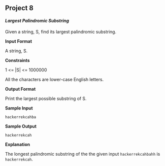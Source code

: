 
## Project 8

#### _Largest Palindromic Substring_

Given a string, S, find its largest palindromic substring.

**Input Format**

A string, S.

**Constraints**

1 <= |S| <= 1000000

All the characters are lower-case English letters.

**Output Format**

Print the largest possible substring of S.

**Sample Input**
```
hackerrekcahba
```
**Sample Output**
```
hackerrekcah
```
**Explanation**

The longest palindromic substring of the the given input `hackerrekcahbahh` is `hackerrekcah`.
